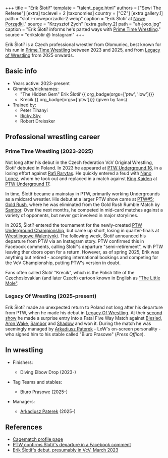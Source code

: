 +++
title = "Erik Šlotíř"
template = "talent_page.html"
authors = ["Sewi The Referee"]
[extra]
toclevel = 2
[taxonomies]
country = ["CZ"]
[extra.gallery.1]
path = "slotir-noweporzadki-2.webp"
caption = "Erik Šlotíř at [Nowe Porządki](@/e/ptw/2025-01-11-ptw-nowe-porzadki.md)."
source = "Krzysztof Zych"
[extra.gallery.2]
path = "ah-jooo.jpg"
caption = "Erik Šlotíř informs he's parted ways with [Prime Time Wrestling](@/o/ptw.md)."
source = "erikslotir @ Instagram"
+++

Erik Šlotíř is a Czech professional wrestler from Ołomuniec, best known for his run in [Prime Time Wrestling](@/o/ptw.md) between 2023 and 2025, and from [Legacy of Wrestling](@/o/low.md) from 2025 onwards.

## Basic info

* Years active: 2023-present
* Gimmicks/nicknames:
  - "The Hidden Gem" Erik Šlotíř {{ org_badge(orgs=['ptw', 'low'])}}
  - Krecik {{ org_badge(orgs=['ptw'])}} (given by fans)
* Trained by:
  - Peter Tihanyi
  - [Ricky Sky](@/w/ricky-sky.md)
  - Robert Dreissker
    
## Professional wrestling career

### Prime Time Wrestling (2023-2025)

Not long after his debut in the Czech federation VcV Original Wrestling, Šlotíř debuted in Poland. In 2023 he appeared at [PTW Underground 16](e/ptw/2023-07-30-ptw-underground-16/), in a losing effort against [Rafi Rarytas](@/w/rafi.md). He quickly entered a feud with [Nano Lopez](@/w/nano-lopez.md), whom he took out and replaced in a match against [King Kaiden](@/w/king-kaiden.md) at [PTW Underground 17](@/e/ptw/2023-09-03-ptw-underground-17.md).

In time, Šlotíř became a mainstay in PTW, primarily working Undergrounds as a midcard wrestler. His debut at a larger PTW show came at [PTW#5: Gold Rush](e/ptw/2024-02-03-ptw-5-gold-rush.md), where he was eliminated from the Gold Rush Rumble Match by [Sambor](@/w/sambor.md). Over the next months, he competed in mid-card matches against a variety of opponents, but never got involved in major storylines. 

In 2025, Šlotíř entered the tournament for the newly-created [PTW Underground Championship](@/c/ptw-underground-championship.md), but came up short, losing in quarter-finals at [Wrestlingowe Walentynki](@/e/ptw/2025-02-15-ptw-wrestlingowe-walentynki.md). The following week, Šlotíř announced his departure from PTW via an Instagram story. PTW confirmed this in Facebook comments, calling Šlotíř's departure "semi-retirement", with PTW leaving ther doors open for a return. However, as of spring 2025, Erik was anything but retired - accepting international bookings and competing for the VcV Championship, putting PTW's version in doubt.

Fans often called Šlotíř "Krecik", which is the Polish title of the Czechoslovakian (and later Czech) cartoon known in English as ["The Little Mole"][krtek].

### Legacy Of Wrestling (2025-present)

Erik Šlotíř made an unexpected return to Poland not long after his departure from PTW, when he made his debut in [Legacy Of Wrestling](@/o/low.md). At their [second show](@/e/low/2025-04-06-low-2.md) he made a surprise entry into a Fatal Five Way Match against [Biesiad](@/w/biesiad.md), [Aron Wake](@/w/aron-wake.md), [Sambor](@/w/sambor.md) and [Shadow](@/w/shadow.md) and won it. During the match he was seemingly managed by [Arkadiusz Paterek](@/w/arek-paterek.md) - LoW's on-screen personality - who signed him to his stable called "Biuro Prasowe" (_Press Office_).  

## In wrestling

* Finishers:
  - Diving Elbow Drop (2023-)

* Tag Teams and stables:
  - Biuro Prasowe (2025-)

* Managers:
  - [Arkadiusz Paterek](@/w/arek-paterek.md) (2025-)

## References

* [Cagematch profile page](https://www.cagematch.net/?id=2&nr=27518)
* [PTW confirms Šlotíř's departure in a Facebook comment](https://www.facebook.com/PrimeTimeWrestlingPL/posts/pfbid0EtinH8uSMwm67BR4ji5Pr3VmFzpK9e2txKTuda6QqyEmQcxYd1o29SzUAABnowQJl?comment_id=2058644111321986&reply_comment_id=635351272208635)
* [Erik Šlotíř's debut, presumably in VcV, March 2023](https://www.instagram.com/p/CqYiAFzsVf2/?img_index=1)

[krtek]:https://en.wikipedia.org/wiki/The_Little_Mole
